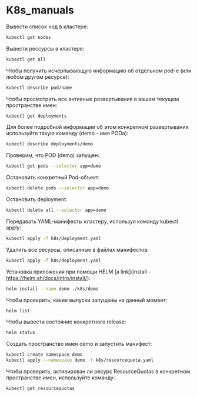 # K8s_manuals
Вывести список нод в кластере:
```sh
kubectl get nodes
```

Вывести рессурсы в кластере:
```sh
kubectl get all
```

Чтобы получить исчерпывающую информацию об отдельном pod-е (или любом другом ресурсе):
```sh
kubectl describe pod/name
```

Чтобы просмотреть все активные развертывания в вашем текущем пространстве имен:
```sh
kubectl get deployments
```

Для более подробной информации об этом конкретном развертывании используйте такую команду (demo - имя PODa):
```sh
kubectl describe deployments/demo
```

Проверим, что POD (demo) запущен:
```sh
kubectl get pods --selector app=demo
```

Остановить конкретный Pod-объект:
```sh
kubectl delete pods --selector app=demo
```

Остановить deployment:
```sh
kubectl delete all --selector app=demo
```

Передавать YAML-манифесты кластеру, используя команду kubectl apply:
```sh
kubectl apply -f k8s/deployment.yaml
```

Удалить все ресурсы, описанные в файлах манифестов:
```sh
kubectl apply -f k8s/deployment.yaml
```

Установка приложения при помощи HELM [a link](install - https://helm.sh/docs/intro/install/):
```sh
helm install --name demo ./k8s/demo
```

Чтобы проверить, какие выпуски запущены на данный момент:
```sh
helm list
```

Чтобы вывести состояние конкретного release:
```sh
helm status
```

Создать пространство имен demo и запустить манифест:
```sh
kubectl create namespace demo
kubectl apply --namespace demo -f k8s/resourcequota.yaml
```

Чтобы проверить, активирован ли ресурс ResourceQuotas в конкретном пространстве имен, используйте команду:
```sh
kubectl get resourcequotas
```
